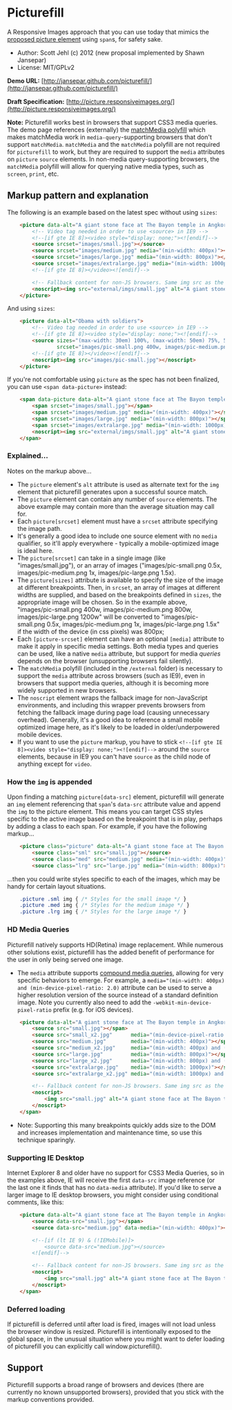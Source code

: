 # Picturefill
A Responsive Images approach that you can use today that mimics the [proposed picture element](http://www.w3.org/TR/2013/WD-html-picture-element-20130226/) using `span`s, for safety sake.
* Author: Scott Jehl (c) 2012 (new proposal implemented by Shawn Jansepar)
* License: MIT/GPLv2

**Demo URL:** [http://jansepar.github.com/picturefill/](http://jansepar.github.com/picturefill/)

**Draft Specification:** [http://picture.responsiveimages.org/](http://picture.responsiveimages.org/)

**Note:** Picturefill works best in browsers that support CSS3 media queries. The demo page references (externally) the [matchMedia polyfill](https://github.com/paulirish/matchMedia.js/) which makes matchMedia work in `media-query`-supporting browsers that don't support `matchMedia`. `matchMedia` and the `matchMedia` polyfill are not required for `picturefill` to work, but they are required to support the `media` attributes on `picture` `source` elements. In non-media query-supporting browsers, the `matchMedia` polyfill will allow for querying native media types, such as `screen`, `print`, etc.	

## Markup pattern and explanation

The following is an example based on the latest spec without using `sizes`:

```html
    <picture data-alt="A giant stone face at The Bayon temple in Angkor Thom, Cambodia">
        <!-- Video tag needed in order to use <source> in IE9 -->
        <!--[if gte IE 8]><video style="display: none;"><![endif]-->
        <source srcset="images/small.jpg"></source>
        <source srcset="images/medium.jpg" media="(min-width: 400px)"></source>
        <source srcset="images/large.jpg" media="(min-width: 800px)"></source>
        <source srcset="images/extralarge.jpg" media="(min-width: 1000px)"></source>
        <!--[if gte IE 8]></video><![endif]-->

        <!-- Fallback content for non-JS browsers. Same img src as the initial, unqualified source element. -->
        <noscript><img src="external/imgs/small.jpg" alt="A giant stone face at The Bayon temple in Angkor Thom, Cambodia"></noscript>
    </picture>
```

And using `sizes`:

```html
    <picture data-alt="Obama with soldiers">
        <!-- Video tag needed in order to use <source> in IE9 -->
        <!--[if gte IE 8]><video style="display: none;"><![endif]-->
        <source sizes="(max-width: 30em) 100%, (max-width: 50em) 75%, 50%"
                srcset="images/pic-small.png 400w, images/pic-medium.png 800w, images/pic-large.png 1200w"></source>
        <!--[if gte IE 8]></video><![endif]-->
        <noscript><img src="images/pic-small.jpg"></noscript>
    </picture>
```

If you're not comfortable using `picture` as the spec has not been finalized,
you can use `<span data-picture>` instead:

```html
    <span data-picture data-alt="A giant stone face at The Bayon temple in Angkor Thom, Cambodia">
        <span srcset="images/small.jpg"></span>
        <span srcset="images/medium.jpg" media="(min-width: 400px)"></span>
        <span srcset="images/large.jpg" media="(min-width: 800px)"></span>
        <span srcset="images/extralarge.jpg" media="(min-width: 1000px)"></span>
        <noscript><img src="external/imgs/small.jpg" alt="A giant stone face at The Bayon temple in Angkor Thom, Cambodia"></noscript>
    </span>
```


### Explained...

Notes on the markup above...

* The `picture` element's `alt` attribute is used as alternate text for the `img` element that picturefill generates upon a successful source match.
* The `picture` element can contain any number of `source` elements. The above example may contain more than the average situation may call for.
* Each `picture[srcset]` element must have a `srcset` attribute specifying the image path.
* It's generally a good idea to include one source element with no `media` qualifier, so it'll apply everywhere - typically a mobile-optimized image is ideal here.
* The `picture[srcset]` can take in a single image (like "images/small.jpg"), or an array of images ("images/pic-small.png 0.5x, images/pic-medium.png 1x, images/pic-large.png 1.5x).
* The `picture[sizes]` attribute is available to specify the size of the image at different breakpoints. Then, in `srcset`, an array of images at different widths are supplied, and based on the breakpoints defined in `sizes`, the appropriate image will be chosen. So in the example above, "images/pic-small.png 400w, images/pic-medium.png 800w, images/pic-large.png 1200w" will be converted to "images/pic-small.png 0.5x, images/pic-medium.png 1x, images/pic-large.png 1.5x" if the width of the device (in css pixels) was 800px;
* Each `[picture-srcset]` element can have an optional `[media]` attribute to make it apply in specific media settings. Both media types and queries can be used, like a native `media` attribute, but support for media _queries_ depends on the browser (unsupporting browsers fail silently).
* The `matchMedia` polyfill (included in the `/external` folder) is necessary to support the `media` attribute across browsers (such as IE9), even in browsers that support media queries, although it is becoming more widely supported in new browsers.
* The `noscript` element wraps the fallback image for non-JavaScript environments, and including this wrapper prevents browsers from fetching the fallback image during page load (causing unnecessary overhead). Generally, it's a good idea to reference a small mobile optimized image here, as it's likely to be loaded in older/underpowered mobile devices.
* If you want to use the `picture` markup, you have to stick `<!--[if gte IE 8]><video style="display: none;"><![endif]-->`
around the `source` elements, because in IE9 you can't have `source` as the child node of anything except for `video`.


### How the `img` is appended

Upon finding a matching `picture[data-src]` element, picturefill will generate an `img` element referencing that `span`'s `data-src` attribute value and append the `img` to the picture element. This means you can target CSS styles specific to the active image based on the breakpoint that is in play, perhaps by adding a class to each span. For example, if you have the following markup...


```html
	<picture class="picture" data-alt="A giant stone face at The Bayon temple in Angkor Thom, Cambodia">
		<source class="sml" src="small.jpg"></source>
		<source class="med" src="medium.jpg" media="(min-width: 400px)"></source>
		<source class="lrg" src="large.jpg" media="(min-width: 800px)"></source>
````

...then you could write styles specific to each of the images, which may be handy for certain layout situations.

```css
	.picture .sml img { /* Styles for the small image */ }
	.picture .med img { /* Styles for the medium image */ }
	.picture .lrg img { /* Styles for the large image */ }
````


### HD Media Queries

Picturefill natively supports HD(Retina) image replacement.  While numerous other solutions exist, picturefill has the added benefit of performance for the user in only being served one image.

* The `media` attribute supports [compound media queries](https://developer.mozilla.org/en-US/docs/CSS/Media_queries), allowing for very specific behaviors to emerge.  For example, a `media="(min-width: 400px) and (min-device-pixel-ratio: 2.0)` attribute can be used to serve a higher resolution version of the source instead of a standard definition image. Note you currently also need to add the `-webkit-min-device-pixel-ratio` prefix (e.g. for iOS devices).

```html
	<picture data-alt="A giant stone face at The Bayon temple in Angkor Thom, Cambodia">
		<source src="small.jpg"></span>
		<source src="small_x2.jpg"      media="(min-device-pixel-ratio: 2.0)"></span>
		<source src="medium.jpg"        media="(min-width: 400px)"></span>
		<source src="medium_x2.jpg"     media="(min-width: 400px) and (min-device-pixel-ratio: 2.0)"></span>
		<source src="large.jpg"         media="(min-width: 800px)"></span>
		<source src="large_x2.jpg"      media="(min-width: 800px) and (min-device-pixel-ratio: 2.0)"></span>
		<source src="extralarge.jpg"    media="(min-width: 1000px)"></span>
		<source src="extralarge_x2.jpg" media="(min-width: 1000px) and (min-device-pixel-ratio: 2.0)"></span>

		<!-- Fallback content for non-JS browsers. Same img src as the initial, unqualified source element. -->
		<noscript>
			<img src="small.jpg" alt="A giant stone face at The Bayon temple in Angkor Thom, Cambodia">
		</noscript>
	</span>
```

* Note: Supporting this many breakpoints quickly adds size to the DOM and increases implementation and maintenance time, so use this technique sparingly.

### Supporting IE Desktop

Internet Explorer 8 and older have no support for CSS3 Media Queries, so in the examples above, IE will receive the first `data-src`
 image reference (or the last one it finds that has no `data-media` attribute). If you'd like to serve a larger image to IE desktop
browsers, you might consider using conditional comments, like this:

```html
	<picture data-alt="A giant stone face at The Bayon temple in Angkor Thom, Cambodia">
		<source data-src="small.jpg"></span>
		<source data-src="medium.jpg" data-media="(min-width: 400px)"></source>

		<!--[if (lt IE 9) & (!IEMobile)]>
		    <source data-src="medium.jpg"></source>
		<![endif]-->

		<!-- Fallback content for non-JS browsers. Same img src as the initial, unqualified source element. -->
		<noscript>
			<img src="small.jpg" alt="A giant stone face at The Bayon temple in Angkor Thom, Cambodia">
		</noscript>
	</span>
```

### Deferred loading

If picturefill is deferred until after load is fired, images will not load unless the browser window is resized.
Picturefill is intentionally exposed to the global space, in the unusual situation where you might want to defer loading of picturefill you can explicitly call window.picturefill().

## Support

Picturefill supports a broad range of browsers and devices (there are currently no known unsupported browsers), provided that you stick with the markup conventions provided.

